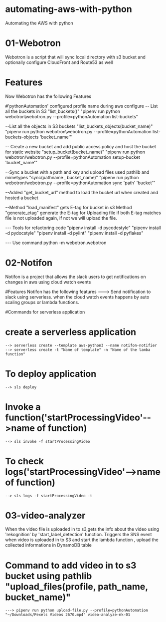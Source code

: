 # automating-aws-with-python
Automating the AWS with python

# 01-Webotron
 Webotron is a script that will sync local directory with s3 bucket and optionally configure CloudFront and Route53 as well

 # Features
 Now Webotron has the following Features


#'pythonAutomation' configured profile name during aws configure
 -- List all the buckets in S3 "list_buckets()"
         "pipenv run python webotron\webotron.py --profile=pythonAutomation list-buckets"

 --List all the objects in S3 buckets "list_buckets_objects(bucket_name)"
         "pipenv run python webotron\webotron.py --profile=pythonAutomation list-buckets-objects 'bucket_name'"

 -- Create a new bucket and add public access policy and host the bucket for static website "setup_bucket(bucket_name)"
         "pipenv run python webotron/webotron.py --profile=pythonAutomation setup-bucket 'bucket_name'"

 --Sync a bucket with a path and key and upload files used pathlib and mimetypes  "sync(pathname , bucket_name)"
         "pipenv run python webotron/webotron.py --profile=pythonAutomation sync 'path' 'bucket'"

 --Added "get_bucket_url" method to load the bucket url when created and hosted a bucket

 --Method "load_manifest" gets E-tag for bucket in s3
   Method "generate_etag" generate the E-tag for Uploading file
   if both E-tag matches file is not uploaded again, if not we will upload the file.


  --- Tools for refactoring code
          "pipenv install -d pycodestyle"
          "pipenv install -d pydocstyle"
          "pipenv install -d pylint"
          "pipenv install -d pyflakes"


--- Use command python -m webotron.webotron


# 02-Notifon
  Notifon is a project that allows the slack users to get notifications on changes in aws using cloud watch events

#Features
  Notifon has the following features
    ---> Send notification to slack using serverless. when the cloud watch events happens by
         auto scaling groups or lambda functions.

#Commands for serverless application

  # create a serverless application
    --> serverless create --template aws-python3 --name notifon-notifier
    --> serverless create -t "Name of template" -n "Name of the lamba function"
  # To deploy application
    --> sls deploy
  # Invoke a function('startProcessingVideo'-->name of function)
    --> sls invoke -f startProcessingVideo
  # To check logs('startProcessingVideo'-->name of function)
    --> sls logs -f startProcessingVideo -t

# 03-video-analyzer
  When the video file is uploaded in to s3,gets the info about the video using 'rekognition' by 'start_label_detection' function.
  Triggers the SNS event when video is uploaded in to S3 and start the lambda function , upload the collected informations in DynamoDB table

  # Command to add video in to s3 bucket using pathlib "upload_files(profile, path_name, bucket_name)"
    ---> pipenv run python upload-file.py --profile=pythonAutomation  "~/Downloads/Pexels Videos 2670.mp4" video-analyze-nk-01
